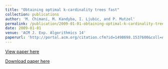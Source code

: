 ```yaml
---
title: "Obtaining optimal k-cardinality trees fast"
collection: publications
author: 'M. Chimani, M. Kandyba, I. Ljubic, and P. Mutzel'
permalink: /publication/2009-01-01-obtaining-optimal-k-cardinality-trees-fast
date: 2009-01-01
venue: 'ACM J. Exp. Algorithmics 14'
paperurl: 'http://portal.acm.org/citation.cfm?id=1498698.1537600&coll=ACM&dl=ACM&CFID=70808892&CFTOKEN=62583844'
---
```

[View paper here](http://portal.acm.org/citation.cfm?id=1498698.1537600&coll=ACM&dl=ACM&CFID=70808892&CFTOKEN=62583844)

[Download paper here]({{site.url}}/docs/publications/kCardinalityTrees_JEA.pdf)

